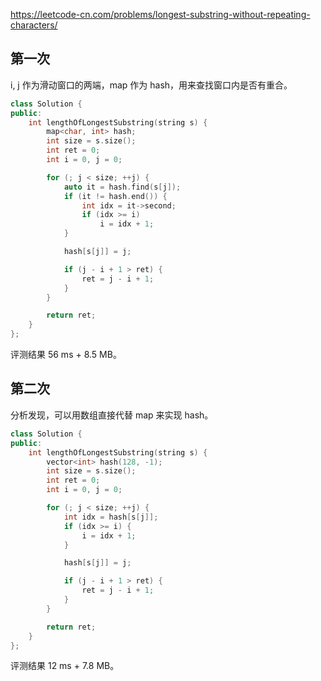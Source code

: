 <https://leetcode-cn.com/problems/longest-substring-without-repeating-characters/>

## 第一次

i, j 作为滑动窗口的两端，map 作为 hash，用来查找窗口内是否有重合。

```c++
class Solution {
public:
    int lengthOfLongestSubstring(string s) {
        map<char, int> hash;
        int size = s.size();
        int ret = 0;
        int i = 0, j = 0;

        for (; j < size; ++j) {
            auto it = hash.find(s[j]);
            if (it != hash.end()) {
                int idx = it->second;
                if (idx >= i)
                    i = idx + 1;
            }

            hash[s[j]] = j;

            if (j - i + 1 > ret) {
                ret = j - i + 1;
            }
        }

        return ret;
    }
};
```

评测结果 56 ms + 8.5 MB。

## 第二次

分析发现，可以用数组直接代替 map 来实现 hash。

```c++
class Solution {
public:
    int lengthOfLongestSubstring(string s) {
        vector<int> hash(128, -1);
        int size = s.size();
        int ret = 0;
        int i = 0, j = 0;

        for (; j < size; ++j) {
            int idx = hash[s[j]];
            if (idx >= i) {
                i = idx + 1;
            }

            hash[s[j]] = j;

            if (j - i + 1 > ret) {
                ret = j - i + 1;
            }
        }

        return ret;
    }
};
```


评测结果 12 ms + 7.8 MB。
